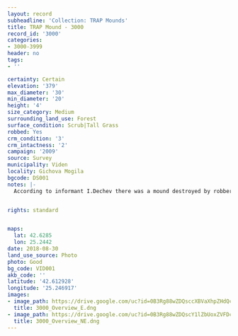 ```yaml
---
layout: record
subheadline: 'Collection: TRAP Mounds'
title: TRAP Mound - 3000
record_id: '3000'
categories:
- 3000-3999
header: no
tags:
- ''

certainty: Certain
elevation: '379'
max_diameter: '30'
min_diameter: '20'
height: '4'
size_category: Medium
surrounding_land_use: Forest
surface_condition: Scrub|Tall Grass
robbed: Yes
crm_condition: '3'
crm_intactness: '2'
campaign: '2009'
source: Survey
municipality: Viden
locality: Gichova Mogila
bgcode: DS001
notes: |-
  According to informant I.Dechev there was a mound destroyed by robbers in 1990's.


rights: standard


maps:
  lat: 42.6285
  lon: 25.2442
date: 2018-08-30
land_use_source: Photo
photo: Good
bg_code: VID001
akb_code: ''
latitude: '42.612928'
longitude: '25.246917'
images:
- image_path: https://drive.google.com/uc?id=0B3Rg88wZDQsccXBVaXhpZHdQc0E
  title: 3000_Overview_E.dng
- image_path: https://drive.google.com/uc?id=0B3Rg88wZDQscY1lZbUoxZVFDcTQ
  title: 3000_Overview_NE.dng
---
```

